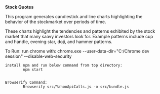 __Stock Quotes__

This program generates candlestick and line charts highlighting
the behavior of the stockmarket over periods of time.

These charts highlight the tendencies and patterns exhibited by the 
stock market that many saavy investors look for. Example patterns include
cup and handle, evening star, doji, and hammer patterns.

To Run:
	run chrome with:
			chrome.exe --user-data-dir="C:/Chrome dev session" --disable-web-security
	
	install npm and run below command from top directory:
			npm start
	

	Browserify Command:
			Browserify src/YahooApiCalls.js -o src/bundle.js